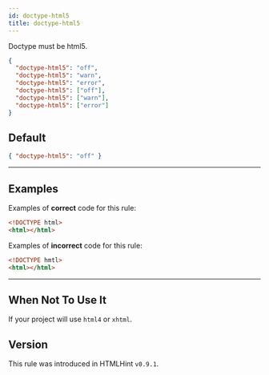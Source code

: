 ```yaml
---
id: doctype-html5
title: doctype-html5
---
```


Doctype must be html5.

```json
{
  "doctype-html5": "off",
  "doctype-html5": "warn",
  "doctype-html5": "error",
  "doctype-html5": ["off"],
  "doctype-html5": ["warn"],
  "doctype-html5": ["error"]
}
```

## Default

```json
{ "doctype-html5": "off" }
```

---

## Examples

Examples of **correct** code for this rule:

<!-- prettier-ignore -->
```html
<!DOCTYPE html>
<html></html>
```

Examples of **incorrect** code for this rule:

```html
<!DOCTYPE hmtl>
<html></html>
```

---

## When Not To Use It

If your project will use `html4` or `xhtml`.

## Version

This rule was introduced in HTMLHint `v0.9.1`.

